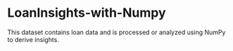 # LoanInsights-with-Numpy
This dataset contains loan data and is processed or analyzed using NumPy to derive insights. 
